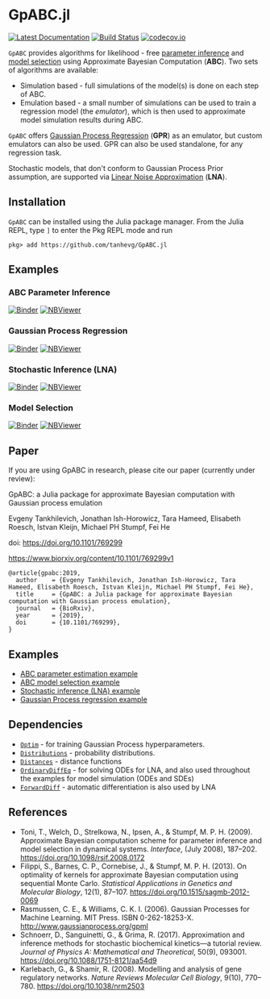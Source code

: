 # GpABC.jl

[![Latest Documentation](https://img.shields.io/badge/docs-latest-blue.svg)](https://tanhevg.github.io/GpABC.jl/latest)
[![Build Status](https://travis-ci.org/tanhevg/GpABC.jl.svg?branch=master)](https://travis-ci.org/tanhevg/GpABC.jl)
[![codecov.io](http://codecov.io/github/tanhevg/GpABC.jl/coverage.svg?branch=master)](http://codecov.io/github/tanhevg/GpABC.jl?branch=master)



`GpABC` provides algorithms for likelihood - free [parameter inference](https://tanhevg.github.io/GpABC.jl/latest/overview-abc/) and [model selection](https://tanhevg.github.io/GpABC.jl/latest/overview-ms/) using Approximate Bayesian Computation (**ABC**). Two sets of algorithms are available:

* Simulation based - full simulations of the model(s) is done on each step of ABC.
* Emulation based - a small number of simulations can be used to train a regression model (the *emulator*), which is then used to approximate model simulation results during ABC.

`GpABC` offers [Gaussian Process Regression](https://tanhevg.github.io/GpABC.jl/latest/overview-gp/) (**GPR**) as an emulator, but custom emulators can also be used. GPR can also be used standalone, for any regression task.

Stochastic models, that don't conform to Gaussian Process Prior assumption, are supported via [Linear Noise Approximation](https://tanhevg.github.io/GpABC.jl/latest/overview-lna/) (**LNA**).


## Installation

`GpABC` can be installed using the Julia package manager.
From the Julia REPL, type `]` to enter the Pkg REPL mode and run

```
pkg> add https://github.com/tanhevg/GpABC.jl
```
## Examples
### ABC Parameter Inference
  [![Binder](https://mybinder.org/badge_logo.svg)](https://mybinder.org/v2/gh/tanhevg/GpABC.jl/master?filepath=examples%2Fabc-example.ipynb) [![NBViewer](https://img.shields.io/badge/render-nbviewer-orange.svg)](https://nbviewer.jupyter.org/github/tanhevg/GpABC.jl/blob/master/examples/abc-example.ipynb)
### Gaussian Process Regression
[![Binder](https://mybinder.org/badge_logo.svg)](https://mybinder.org/v2/gh/tanhevg/GpABC.jl/master?filepath=examples%2Fgp-example.ipynb) [![NBViewer](https://img.shields.io/badge/render-nbviewer-orange.svg)](https://nbviewer.jupyter.org/github/tanhevg/GpABC.jl/blob/master/examples/gp-example.ipynb)
### Stochastic Inference (LNA)
[![Binder](https://mybinder.org/badge_logo.svg)](https://mybinder.org/v2/gh/tanhevg/GpABC.jl/master?filepath=examples%2Flna-example.ipynb) [![NBViewer](https://img.shields.io/badge/render-nbviewer-orange.svg)](https://nbviewer.jupyter.org/github/tanhevg/GpABC.jl/blob/master/examples/lna-example.ipynb)
### Model Selection
[![Binder](https://mybinder.org/badge_logo.svg)](https://mybinder.org/v2/gh/tanhevg/GpABC.jl/master?filepath=examples%2Fmodel-selection-example.ipynb) [![NBViewer](https://img.shields.io/badge/render-nbviewer-orange.svg)](https://nbviewer.jupyter.org/github/tanhevg/GpABC.jl/blob/master/examples/model-selection-example.ipynb)

## Paper

If you are using GpABC in research, please cite our paper (currently under review):

GpABC: a Julia package for approximate Bayesian computation with Gaussian process emulation

Evgeny Tankhilevich, Jonathan Ish-Horowicz, Tara Hameed, Elisabeth Roesch, Istvan Kleijn, Michael PH Stumpf, Fei He

doi: https://doi.org/10.1101/769299

https://www.biorxiv.org/content/10.1101/769299v1

```
@article{gpabc:2019,
  author    = {Evgeny Tankhilevich, Jonathan Ish-Horowicz, Tara Hameed, Elisabeth Roesch, Istvan Kleijn, Michael PH Stumpf, Fei He},
  title     = {GpABC: a Julia package for approximate Bayesian computation with Gaussian process emulation},
  journal   = {BioRxiv},
  year      = {2019},
  doi       = {10.1101/769299},
}
```

## Examples
- [ABC parameter estimation example](https://github.com/tanhevg/GpABC.jl/blob/master/examples/abc-example.ipynb)
- [ABC model selection example](https://github.com/tanhevg/GpABC.jl/blob/master/examples/model-selection-example.ipynb)
- [Stochastic inference (LNA) example](https://github.com/tanhevg/GpABC.jl/blob/master/examples/lna-example.ipynb)
- [Gaussian Process regression example](https://github.com/tanhevg/GpABC.jl/blob/master/examples/gp-example.ipynb)

## Dependencies
-  [`Optim`](https://github.com/JuliaNLSolvers/Optim.jl) - for training Gaussian Process hyperparameters.
- [`Distributions`](https://github.com/JuliaStats/Distributions.jl) - probability distributions.
- [`Distances`](https://github.com/JuliaStats/Distances.jl) - distance functions
- [`OrdinaryDiffEq`](https://github.com/JuliaDiffEq/OrdinaryDiffEq.jl) - for solving ODEs for LNA, and also used throughout the examples for model simulation (ODEs and SDEs)
- [`ForwardDiff`](https://github.com/JuliaDiff/ForwardDiff.jl) - automatic differentiation is also used by LNA

## References

- Toni, T., Welch, D., Strelkowa, N., Ipsen, A., & Stumpf, M. P. H. (2009). Approximate Bayesian computation scheme for parameter inference and model selection in dynamical systems. *Interface*, (July 2008), 187–202. https://doi.org/10.1098/rsif.2008.0172
- Filippi, S., Barnes, C. P., Cornebise, J., & Stumpf, M. P. H. (2013). On optimality of kernels for approximate Bayesian computation using sequential Monte Carlo. *Statistical Applications in Genetics and Molecular Biology*, 12(1), 87–107. https://doi.org/10.1515/sagmb-2012-0069
- Rasmussen, C. E., & Williams, C. K. I. (2006). Gaussian Processes for Machine Learning. MIT Press. ISBN 0-262-18253-X. http://www.gaussianprocess.org/gpml
- Schnoerr, D., Sanguinetti, G., & Grima, R. (2017). Approximation and inference methods for stochastic biochemical kinetics—a tutorial review. *Journal of Physics A: Mathematical and Theoretical*, 50(9), 093001. https://doi.org/10.1088/1751-8121/aa54d9
- Karlebach, G., & Shamir, R. (2008). Modelling and analysis of gene regulatory networks. *Nature Reviews Molecular Cell Biology*, 9(10), 770–780. https://doi.org/10.1038/nrm2503
